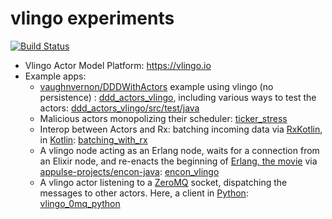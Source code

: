# vlingo experiments

[![Build Status](https://travis-ci.org/d-led/vlingo_experiments.svg?branch=master)](https://travis-ci.org/d-led/vlingo_experiments)

- Vlingo Actor Model Platform: https://vlingo.io
- Example apps:
  - [vaughnvernon/DDDWithActors](https://github.com/VaughnVernon/DDDwithActors) example using vlingo (no persistence) : [ddd_actors_vlingo](ddd_actors_vlingo), including various ways to test the actors: [ddd_actors_vlingo/src/test/java](ddd_actors_vlingo/src/test/java)
  - Malicious actors monopolizing their scheduler: [ticker_stress](ticker_stress)
  - Interop between Actors and Rx: batching incoming data via [RxKotlin](https://github.com/ReactiveX/RxKotlin), in [Kotlin](https://kotlinlang.org): [batching_with_rx](batching_with_rx)
  - A vlingo node acting as an Erlang node, waits for a connection from an Elixir node, and re-enacts the beginning of [Erlang, the movie](https://www.youtube.com/watch?v=xrIjfIjssLE) via [appulse-projects/encon-java](https://github.com/appulse-projects/encon-java): [encon_vlingo](encon_vlingo)
  - A vlingo actor listening to a [ZeroMQ](http://zeromq.org) socket, dispatching the messages to other actors. Here, a client in [Python](http://pyzmq.readthedocs.io): [vlingo_0mq_python](vlingo_0mq_python)
